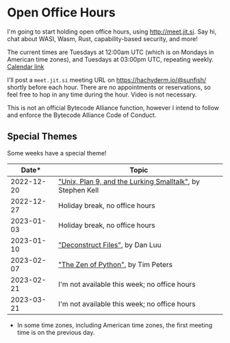 # Open Office Hours

I'm going to start holding open office hours, using http://meet.jit.si. Say hi, chat about WASI, Wasm, Rust, capability-based security, and more!

The current times are Tuesdays at 12:00am UTC (which is on Mondays in American time zones), and Tuesdays at 03:00pm UTC, repeating weekly. [Calendar link](https://user.fm/calendar/v1-a36d75241c715d7735cec38a8eb29632/Office%20Hours.ics)

I'll post a `meet.jit.si` meeting URL on https://hachyderm.io/@sunfish/ shortly before each hour. There are no appointments or reservations, so feel free to hop in any time during the hour. Video is not necessary.

This is not an official Bytecode Alliance function, however I intend to follow and enforce the Bytecode Alliance Code of Conduct.

## Special Themes

Some weeks have a special theme!

| Date* | Topic |
| ---- | ----- |
| 2022-12-20 | ["Unix, Plan 9, and the Lurking Smalltalk"], by Stephen Kell |
| 2022-12-27 | Holiday break, no office hours |
| 2023-01-03 | Holiday break, no office hours |
| 2023-01-10 | ["Deconstruct Files"], by Dan Luu |
| 2023-02-07 | ["The Zen of Python"], by Tim Peters |
| 2023-02-21 | I'm not available this week; no office hours |
| 2023-03-21 | I'm not available this week; no office hours |

* In some time zones, including American time zones, the first meeting time is on the previous day.

["Unix, Plan 9, and the Lurking Smalltalk"]: https://www.humprog.org/~stephen/research/papers/kell19unix-personal.pdf
["Deconstruct Files"]: https://danluu.com/deconstruct-files/
["The Zen of Python"]: https://peps.python.org/pep-0020/
